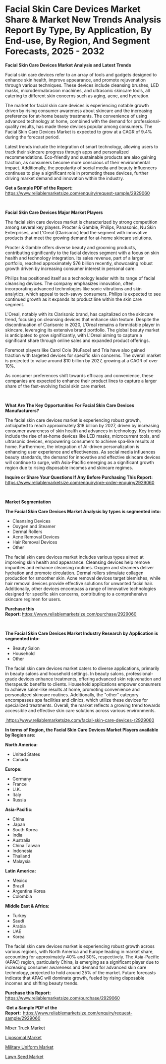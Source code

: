 <p><h1>Facial Skin Care Devices Market Share & Market New Trends Analysis Report By Type, By Application, By End-use, By Region, And Segment Forecasts, 2025 - 2032</h1></p><p><strong>Facial Skin Care Devices Market Analysis and Latest Trends</strong></p>
<p><p>Facial skin care devices refer to an array of tools and gadgets designed to enhance skin health, improve appearance, and promote rejuvenation through various techniques. These devices include cleansing brushes, LED masks, microdermabrasion machines, and ultrasonic skincare tools, all catering to different skin concerns such as aging, acne, and hydration.</p><p>The market for facial skin care devices is experiencing notable growth driven by rising consumer awareness about skincare and the increasing preference for at-home beauty treatments. The convenience of using advanced technology at home, combined with the demand for professional-quality results, has made these devices popular among consumers. The Facial Skin Care Devices Market is expected to grow at a CAGR of 9.4% during the forecast period.</p><p>Latest trends include the integration of smart technology, allowing users to track their skincare progress through apps and personalized recommendations. Eco-friendly and sustainable products are also gaining traction, as consumers become more conscious of their environmental impact. Additionally, the popularity of social media and beauty influencers continues to play a significant role in promoting these devices, further driving market demand and innovation within the industry.</p></p>
<p><strong>Get a Sample PDF of the Report:&nbsp;</strong> <a href="https://www.reliablemarketsize.com/enquiry/request-sample/2929060?utm_campaign=2176&utm_medium=2&utm_source=Github&utm_content=ia&utm_term=12032025&utm_id=facial-skin-care-devices">https://www.reliablemarketsize.com/enquiry/request-sample/2929060</a></p>
<p>&nbsp;</p>
<p><strong>Facial Skin Care Devices Major Market Players</strong></p>
<p><p>The facial skin care devices market is characterized by strong competition among several key players. Procter & Gamble, Philips, Panasonic, Nu Skin Enterprises, and L'Oreal (Clarisonic) lead the segment with innovative products that meet the growing demand for at-home skincare solutions.</p><p>Procter & Gamble offers diverse beauty and grooming products, contributing significantly to the facial devices segment with a focus on skin health and technology integration. Its sales revenue, part of a larger portfolio, reached approximately $76 billion recently, showcasing robust growth driven by increasing consumer interest in personal care.</p><p>Philips has positioned itself as a technology leader with its range of facial cleansing devices. The company emphasizes innovation, often incorporating advanced technologies like sonic vibrations and skin analytics, which appeal to tech-savvy consumers. Philips is expected to see continued growth as it expands its product line within the skin care segment.</p><p>L'Oreal, notably with its Clarisonic brand, has capitalized on the skincare trend, focusing on cleansing devices that enhance skin texture. Despite the discontinuation of Clarisonic in 2020, L’Oreal remains a formidable player in skincare, leveraging its extensive brand portfolio. The global beauty market is anticipated to grow significantly, with L'Oreal aiming to capture a significant share through online sales and expanded product offerings.</p><p>Foremost players like Carol Cole (NuFace) and Tria have also gained traction with targeted devices for specific skin concerns. The overall market is projected to value around $10 billion by 2027, growing at a CAGR of over 10%. </p><p>As consumer preferences shift towards efficacy and convenience, these companies are expected to enhance their product lines to capture a larger share of the fast-evolving facial skin care market.</p></p>
<p>&nbsp;</p>
<p><strong>What Are The Key Opportunities For Facial Skin Care Devices Manufacturers?</strong></p>
<p><p>The facial skin care devices market is experiencing robust growth, anticipated to reach approximately $18 billion by 2027, driven by increasing consumer awareness of skin health and advances in technology. Key trends include the rise of at-home devices like LED masks, microcurrent tools, and ultrasonic devices, empowering consumers to achieve spa-like results at home. Furthermore, the integration of AI-driven personalization is enhancing user experience and effectiveness. As social media influences beauty standards, the demand for innovative and effective skincare devices will continue to surge, with Asia-Pacific emerging as a significant growth region due to rising disposable incomes and skincare regimes.</p></p>
<p><strong>Inquire or Share Your Questions If Any Before Purchasing This Report:</strong> <a href="https://www.reliablemarketsize.com/enquiry/pre-order-enquiry/2929060?utm_campaign=2176&utm_medium=2&utm_source=Github&utm_content=ia&utm_term=12032025&utm_id=facial-skin-care-devices">https://www.reliablemarketsize.com/enquiry/pre-order-enquiry/2929060</a></p>
<p>&nbsp;</p>
<p><strong>Market Segmentation</strong></p>
<p><strong>The Facial Skin Care Devices Market Analysis by types is segmented into:</strong></p>
<p><ul><li>Cleansing Devices</li><li>Oxygen and Steamer</li><li>Dermal Rollers</li><li>Acne Removal Devices</li><li>Hair Removal Devices</li><li>Other</li></ul></p>
<p><p>The facial skin care devices market includes various types aimed at improving skin health and appearance. Cleansing devices help remove impurities and enhance cleansing routines. Oxygen and steamers deliver hydration and promote circulation. Dermal rollers stimulate collagen production for smoother skin. Acne removal devices target blemishes, while hair removal devices provide effective solutions for unwanted facial hair. Additionally, other devices encompass a range of innovative technologies designed for specific skin concerns, contributing to a comprehensive skincare regimen for users.</p></p>
<p><strong>Purchase this Report:&nbsp;</strong><a href="https://www.reliablemarketsize.com/purchase/2929060?utm_campaign=2176&utm_medium=2&utm_source=Github&utm_content=ia&utm_term=12032025&utm_id=facial-skin-care-devices">https://www.reliablemarketsize.com/purchase/2929060</a></p>
<p>&nbsp;</p>
<p><strong>The Facial Skin Care Devices Market Industry Research by Application is segmented into:</strong></p>
<p><ul><li>Beauty Salon</li><li>Household</li><li>Other</li></ul></p>
<p><p>The facial skin care devices market caters to diverse applications, primarily in beauty salons and household settings. In beauty salons, professional-grade devices enhance treatments, offering advanced skin rejuvenation and therapeutic benefits to clients. Household applications empower consumers to achieve salon-like results at home, promoting convenience and personalized skincare routines. Additionally, the "other" category encompasses spa facilities and clinics, which utilize these devices for specialized treatments. Overall, the market reflects a growing trend towards accessible and effective skin care solutions across various environments.</p></p>
<p><a href="https://www.reliablemarketsize.com/facial-skin-care-devices-r2929060?utm_campaign=2176&utm_medium=2&utm_source=Github&utm_content=ia&utm_term=12032025&utm_id=facial-skin-care-devices">&nbsp;https://www.reliablemarketsize.com/facial-skin-care-devices-r2929060</a></p>
<p><strong>In terms of Region, the Facial Skin Care Devices Market Players available by Region are:</strong></p>
<p>
    <p> <strong> North America: </strong>
        <ul>
            <li>United States</li>
            <li>Canada</li>
        </ul>
        </p> 
    <p> <strong> Europe: </strong>
        <ul>
            <li>Germany</li>
            <li>France</li>
            <li>U.K.</li>
            <li>Italy</li>
            <li>Russia</li>
        </ul>
        </p> 
    <p> <strong> Asia-Pacific: </strong>
        <ul>
            <li>China</li>
            <li>Japan</li>
            <li>South Korea</li>
            <li>India</li>
            <li>Australia</li>
            <li>China Taiwan</li>
            <li>Indonesia</li>
            <li>Thailand</li>
            <li>Malaysia</li>
        </ul>
        </p> 
    <p> <strong> Latin America: </strong>
        <ul>
            <li>Mexico</li>
            <li>Brazil</li>
            <li>Argentina Korea</li>
            <li>Colombia</li>
        </ul>
        </p> 
    <p> <strong> Middle East & Africa: </strong>
        <ul>
            <li>Turkey</li>
            <li>Saudi</li>
            <li>Arabia</li>
            <li>UAE</li>
            <li>Korea</li>
        </ul>
    </p>
    </p>
<p><p>The facial skin care devices market is experiencing robust growth across various regions, with North America and Europe leading in market share, accounting for approximately 40% and 30%, respectively. The Asia-Pacific (APAC) region, particularly China, is emerging as a significant player due to increasing consumer awareness and demand for advanced skin care technology, projected to hold around 25% of the market. Future forecasts indicate that APAC will dominate growth, fueled by rising disposable incomes and shifting beauty trends.</p></p>
<p><strong>Purchase this Report: </strong><a href="https://www.reliablemarketsize.com/purchase/2929060?utm_campaign=2176&utm_medium=2&utm_source=Github&utm_content=ia&utm_term=12032025&utm_id=facial-skin-care-devices">https://www.reliablemarketsize.com/purchase/2929060</a></p>
<p>&nbsp;<strong>Get a Sample PDF of the Report:&nbsp;&nbsp;</strong><a href="https://www.reliablemarketsize.com/enquiry/request-sample/2929060?utm_campaign=2176&utm_medium=2&utm_source=Github&utm_content=ia&utm_term=12032025&utm_id=facial-skin-care-devices">https://www.reliablemarketsize.com/enquiry/request-sample/2929060</a></p>
<p><strong></strong></p>
<p><p><a href="https://github.com/phillpfantis/Market-Research-Report-List-1/blob/main/mixer-truck-market.md?utm_campaign=2176&utm_medium=2&utm_source=Github&utm_content=ia&utm_term=12032025&utm_id=facial-skin-care-devices">Mixer Truck Market</a></p><p><a href="https://github.com/marcayaminig/Market-Research-Report-List-1/blob/main/liposomal-market.md?utm_campaign=2176&utm_medium=2&utm_source=Github&utm_content=ia&utm_term=12032025&utm_id=facial-skin-care-devices">Liposomal Market</a></p><p><a href="https://github.com/awwqamet/Market-Research-Report-List-1/blob/main/military-uniform-market.md?utm_campaign=2176&utm_medium=2&utm_source=Github&utm_content=ia&utm_term=12032025&utm_id=facial-skin-care-devices">Military Uniform Market</a></p><p><a href="https://github.com/stuwinawisa/Market-Research-Report-List-1/blob/main/lawn-seed-market.md?utm_campaign=2176&utm_medium=2&utm_source=Github&utm_content=ia&utm_term=12032025&utm_id=facial-skin-care-devices">Lawn Seed Market</a></p></p>